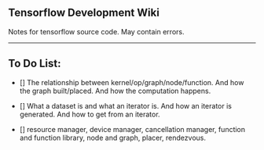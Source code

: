 ## Tensorflow Development Wiki

Notes for tensorflow source code.
May contain errors.

---

## To Do List:

- [] The relationship between kernel/op/graph/node/function.
And how the graph built/placed.
And how the computation happens.

- [] What a dataset is and what an iterator is.
And how an iterator is generated.
And how to get from an iterator.

- [] resource manager,
device manager,
cancellation manager,
function and function library,
node and graph,
placer,
rendezvous.
